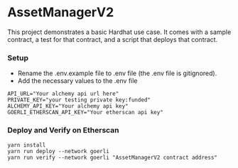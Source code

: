 # AssetManagerV2

This project demonstrates a basic Hardhat use case. It comes with a sample contract, a test for that contract, and a script that deploys that contract.

### Setup

- Rename the .env.example file to .env file (the .env file is gitignored).
- Add the necessary values to the .env file

```shell
API_URL="Your alchemy api url here"
PRIVATE_KEY="your testing private key:funded"
ALCHEMY_API_KEY="Your alchemy api key"
GOERLI_ETHERSCAN_API_KEY="Your etherscan api key"
```

### Deploy and Verify on Etherscan

```shell
yarn install
yarn run deploy --network goerli
yarn run verify --network goerli "AssetManagerV2 contract address"
```
